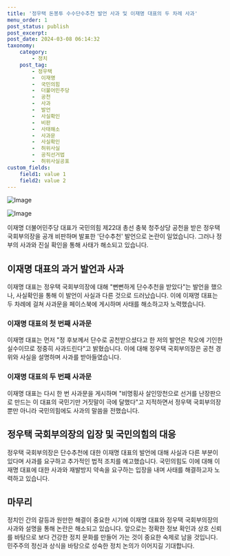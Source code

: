 ```yaml
---
title: '정우택 돈봉투 수수단수추천 발언 사과 및 이재명 대표의 두 차례 사과'
menu_order: 1
post_status: publish
post_excerpt: 
post_date: 2024-03-08 06:14:32
taxonomy:
    category:
        - 정치
    post_tag:
        - 정우택
        -  이재명
        -  국민의힘
        -  더불어민주당
        -  공천
        -  사과
        -  발언
        -  사실확인
        -  비판
        -  사태해소
        -  사과문
        -  사실확인
        -  허위사실
        -  공직선거법
        -  허위사실공표
custom_fields:
    field1: value 1
    field2: value 2
---
```


![Image](https://imgnews.pstatic.net/image/029/2024/03/07/0002859547_001_20240307102101063.jpg?type=w647)

![Image](https://imgnews.pstatic.net/image/029/2024/03/07/0002859547_002_20240307102101076.jpg?type=w647)

이재명 더불어민주당 대표가 국민의힘 제22대 총선 충북 청주상당 공천을 받은 정우택 국회부의장을 공개 비판하며 발표한 '단수추천' 발언으로 논란이 일었습니다. 그러나 정부의 사과와 진실 확인을 통해 사태가 해소되고 있습니다.
## 이재명 대표의 과거 발언과 사과
이재명 대표는 정우택 국회부의장에 대해 "뻔뻔하게 단수추천을 받았다"는 발언을 했으나, 사실확인을 통해 이 발언이 사실과 다른 것으로 드러났습니다. 이에 이재명 대표는 두 차례에 걸쳐 사과문을 페이스북에 게시하며 사태를 해소하고자 노력했습니다.
### 이재명 대표의 첫 번째 사과문
이재명 대표는 먼저 "정 후보께서 단수로 공천받으셨다고 한 저의 발언은 착오에 기인한 실수이므로 정중히 사과드린다"고 밝혔습니다. 이에 대해 정우택 국회부의장은 공천 경위와 사실을 설명하며 사과를 받아들였습니다.
### 이재명 대표의 두 번째 사과문
이재명 대표는 다시 한 번 사과문을 게시하며 "비명횡사 살인망천으로 선거를 난장판으로 만드는 이 대표의 국민기만 거짓말이 극에 달했다"고 지적하면서 정우택 국회부의장 뿐만 아니라 국민의힘에도 사과의 말씀을 전했습니다.
## 정우택 국회부의장의 입장 및 국민의힘의 대응
정우택 국회부의장은 단수추천에 대한 이재명 대표의 발언에 대해 사실과 다른 부분이 있다며 사과를 요구하고 추가적인 법적 조치를 예고했습니다. 국민의힘도 이에 대해 이재명 대표에 대한 사과와 재발방지 약속을 요구하는 입장을 내며 사태를 해결하고자 노력하고 있습니다.
## 마무리
정치인 간의 갈등과 원만한 해결이 중요한 시기에 이재명 대표와 정우택 국회부의장의 사과와 설명을 통해 논란은 해소되고 있습니다. 앞으로는 정확한 정보 확인과 상호 신뢰를 바탕으로 보다 건강한 정치 문화를 만들어 가는 것이 중요한 숙제로 남을 것입니다. 민주주의 정신과 상식을 바탕으로 성숙한 정치 논의가 이어지길 기대합니다.
